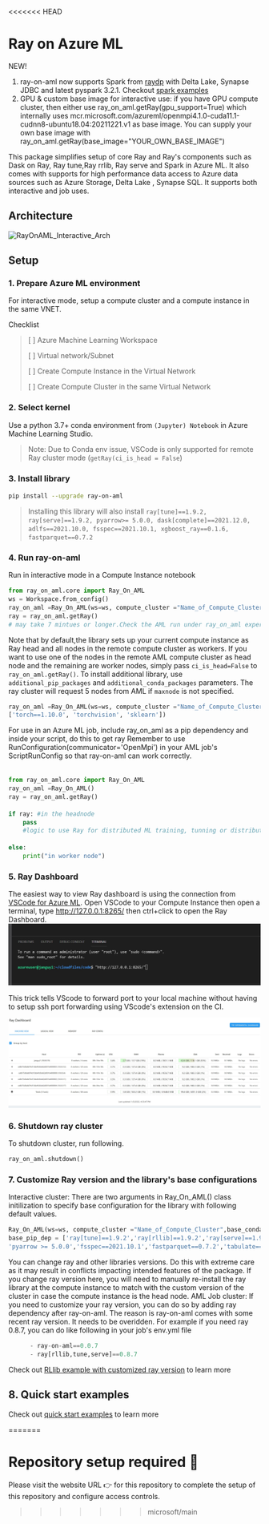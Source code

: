 <<<<<<< HEAD
# Ray on Azure ML

NEW!

1. ray-on-aml now supports Spark from [raydp](https://github.com/oap-project/raydp) with Delta Lake, Synapse JDBC and latest pyspark 3.2.1. Checkout [spark examples](./examples/spark/spark_examples.ipynb)
2. GPU & custom base image for interactive use: if you have GPU compute cluster, then either use ray_on_aml.getRay(gpu_support=True) which internally uses mcr.microsoft.com/azureml/openmpi4.1.0-cuda11.1-cudnn8-ubuntu18.04:20211221.v1 as base image. You can supply your own base image with ray_on_aml.getRay(base_image="YOUR_OWN_BASE_IMAGE")

This package simplifies setup of core Ray and Ray's components such as Dask on Ray, Ray tune,Ray rrlib, Ray serve and Spark in Azure ML.
It also comes with supports for high performance data access to Azure data sources such as Azure Storage, Delta Lake , Synapse SQL.
It supports both interactive and job uses.

## Architecture

![RayOnAML_Interactive_Arch](https://github.com/james-tn/ray-on-aml/raw/master/images/RayOnAML_Interactive_Arch.png)

## Setup


### 1. Prepare Azure ML environment

For interactive mode, setup a compute cluster and a compute instance in the same VNET.

Checklist 
> [ ] Azure Machine Learning Workspace
> 
> [ ] Virtual network/Subnet
>
> [ ] Create Compute Instance in the Virtual Network
> 
> [ ] Create Compute Cluster in the same Virtual Network

### 2. Select kernel 

Use a python 3.7+ conda environment from ```(Jupyter) Notebook``` in Azure Machine Learning Studio. 
> Note: Due to Conda env issue, VSCode is only supported for remote Ray cluster mode (```getRay(ci_is_head = False```)

### 3. Install library

```bash
pip install --upgrade ray-on-aml
```
> Installing this library will also install ```ray[tune]==1.9.2,  ray[serve]==1.9.2, pyarrow>= 5.0.0, dask[complete]==2021.12.0, adlfs==2021.10.0, fsspec==2021.10.1, xgboost_ray==0.1.6, fastparquet==0.7.2```

### 4. Run ray-on-aml
Run in interactive mode in a Compute Instance notebook

```python
from ray_on_aml.core import Ray_On_AML
ws = Workspace.from_config()
ray_on_aml =Ray_On_AML(ws=ws, compute_cluster ="Name_of_Compute_Cluster", maxnode=3) 
ray = ray_on_aml.getRay() 
# may take 7 mintues or longer.Check the AML run under ray_on_aml experiment for cluster status.  
```
Note that by default,the library sets up your current compute instance as Ray head and all nodes in the remote compute cluster as workers. 
If you want to use  one of the nodes in the remote AML compute cluster as head node and the remaining are worker nodes, simply pass ```ci_is_head=False``` 
to ```ray_on_aml.getRay()```.
To install additional library, use ```additional_pip_packages``` and ```additional_conda_packages``` parameters.
The ray cluster will request 5 nodes from AML if ``maxnode`` is not specified.
```python
ray_on_aml =Ray_On_AML(ws=ws, compute_cluster ="Name_of_Compute_Cluster", additional_pip_packages= \
['torch==1.10.0', 'torchvision', 'sklearn'])
```

For use in an Azure ML job, include ray_on_aml as a pip dependency and inside your script, do this to get ray
Remember to use RunConfiguration(communicator='OpenMpi') in your AML job's ScriptRunConfig so that ray-on-aml can work correctly.

```python

from ray_on_aml.core import Ray_On_AML
ray_on_aml =Ray_On_AML()
ray = ray_on_aml.getRay()

if ray: #in the headnode
    pass
    #logic to use Ray for distributed ML training, tunning or distributed data transformation with Dask

else:
    print("in worker node")
```
### 5. Ray Dashboard
The easiest way to view Ray dashboard is using the connection from [VSCode for Azure ML](https://code.visualstudio.com/docs/datascience/azure-machine-learning). 
Open VSCode to your Compute Instance then open a terminal, type http://127.0.0.1:8265/ then ctrl+click to open the Ray Dashboard.
![VSCode terminal trick](./images/vs_terminal.jpg)

This trick tells VScode to forward port to your local machine without having to setup ssh port forwarding using VScode's extension on the CI.

![Ray Dashboard](./images/ray_dashboard.jpg)


### 6. Shutdown ray cluster

To shutdown cluster,  run following.
```python
ray_on_aml.shutdown()
```

### 7. Customize Ray version and the library's base configurations

Interactive cluster: There are two arguments in Ray_On_AML() class initilization to specify base configuration for the library with following default values.
```python
Ray_On_AML(ws=ws, compute_cluster ="Name_of_Compute_Cluster",base_conda_dep =['adlfs==2021.10.0','pip==21.3.1'],\ 
base_pip_dep = ['ray[tune]==1.9.2','ray[rllib]==1.9.2','ray[serve]==1.9.2', 'xgboost_ray==0.1.6', 'dask==2021.12.0',\
'pyarrow >= 5.0.0','fsspec==2021.10.1','fastparquet==0.7.2','tabulate==0.8.9'])
```
You can change ray and other libraries versions. Do this with extreme care as it may result in conflicts impacting intended features of the package. 
If you change ray version here, you will need to manually re-install the ray library at the compute instance to match with the custom version of the cluster in case the compute instance is the head node.
AML Job cluster: If you need to customize your ray version, you can do so by adding ray dependency after ray-on-aml. The reason is ray-on-aml comes with some recent ray version. It needs to be overidden. For example if you need ray 0.8.7, you can do like following in your job's env.yml file
```python
      - ray-on-aml==0.0.7
      - ray[rllib,tune,serve]==0.8.7
```
Check out [RLlib example with customized ray version](./examples/rl/rl_main.ipynb) to learn more 
## 8. Quick start examples
Check out [quick start examples](./examples/quick_use_cases.ipynb) to learn more 

=======
# Repository setup required :wave:
      
Please visit the website URL :point_right: for this repository to complete the setup of this repository and configure access controls.
>>>>>>> microsoft/main
